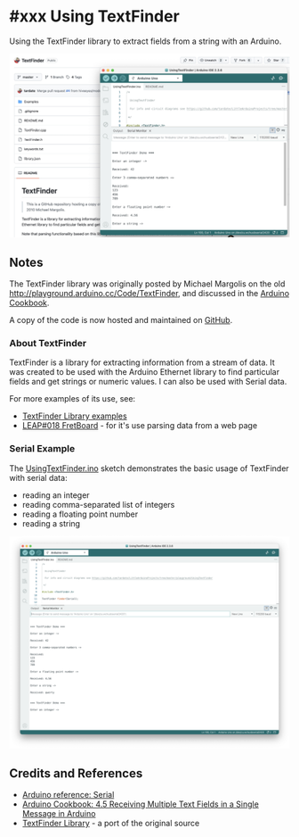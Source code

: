 # #xxx Using TextFinder

Using the TextFinder library to extract fields from a string with an Arduino.

![Build](./assets/UsingTextFinder_build.jpg?raw=true)

## Notes

The TextFinder library was originally posted by Michael Margolis on the old <http://playground.arduino.cc/Code/TextFinder>,
and discussed in the [Arduino Cookbook](../../books/arduino-cookbook/).

A copy of the code is now hosted and maintained on [GitHub](https://github.com/tardate/TextFinder).

### About TextFinder

TextFinder is a library for extracting information from a stream of data. It was created to be used with the Arduino Ethernet library to find particular fields and get strings or numeric values. I can also be used with Serial data.

For more examples of its use, see:

* [TextFinder Library examples](https://github.com/tardate/TextFinder/tree/master/Examples)
* [LEAP#018 FretBoard](../../FretBoard/) - for it's use parsing data from a web page

### Serial Example

The [UsingTextFinder.ino](./UsingTextFinder.ino) sketch demonstrates the basic usage of TextFinder with serial data:

* reading an integer
* reading comma-separated list of integers
* reading a floating point number
* reading a string

![ide-demo](./assets/ide-demo.png)

## Credits and References

* [Arduino reference: Serial](https://docs.arduino.cc/language-reference/en/functions/communication/serial/)
* [Arduino Cookbook: 4.5 Receiving Multiple Text Fields in a Single Message in Arduino](../../books/arduino-cookbook/)
* [TextFinder Library](https://github.com/tardate/TextFinder) - a port of the original source
